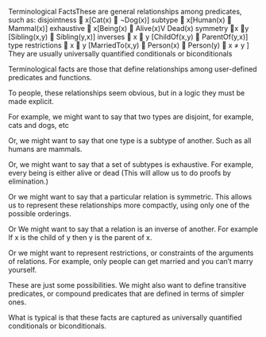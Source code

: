 Terminological FactsThese are general relationships among predicates, such as:
disjointness  x[Cat(x)  ¬Dog(x)]
subtype  x[Human(x)  Mammal(x)]
exhaustive  x[Being(x)  Alive(x)V Dead(x)
symmetry x y [Sibling(x,y)   Sibling(y,x)]
inverses  x  y [ChildOf(x,y)  ParentOf(y,x)]
type restrictions  x  y [MarriedTo(x,y)  
      Person(x)  Person(y)   x ≠ y ]
They are usually universally quantified conditionals or biconditionals

Terminological facts are those that define relationships among user-defined predicates and functions.

To people, these relationships seem obvious, but in a logic they must be made explicit.

For example, we might want to say that two types are disjoint, for example, cats and dogs, etc

Or, we might want to say that one type is a subtype of another. Such as all humans are mammals.

Or, we might want to say that a set of subtypes is exhaustive. For example, every being is either alive or dead (This will allow us to do proofs by elimination.)

Or we might want to say that a particular relation is symmetric. This allows us to represent these relationships more compactly, using only one of  the possible orderings.

Or We might want to say that a relation is an inverse of another. For example If x is the child of y then y is the parent of x.

Or we might want to represent restrictions, or constraints of the arguments of relations. For example, only people can get married and you can’t marry yourself.

These are just some possibilities. We might also want to define transitive predicates, or compound predicates that are defined in terms of simpler ones.

What is typical is that these facts are captured as universally quantified conditionals or biconditionals.